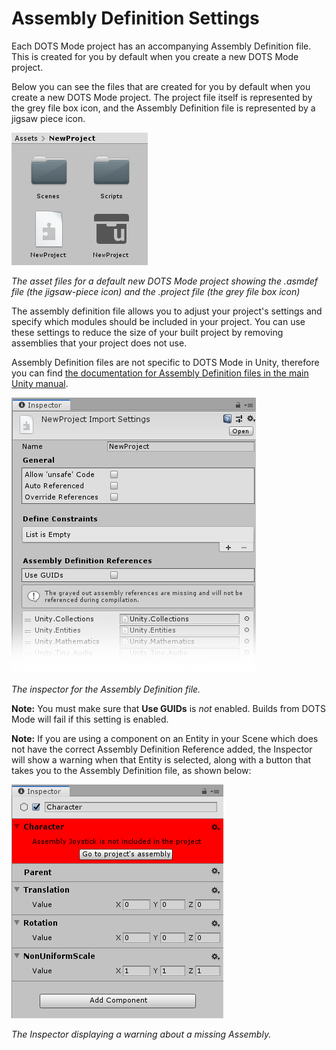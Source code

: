 # Assembly Definition Settings

Each DOTS Mode project has an accompanying Assembly Definition file. This is created for you by default when you create a new DOTS Mode project.

Below you can see the files that are created for you by default when you create a new DOTS Mode project. The project file itself is represented by the grey file box icon, and the Assembly Definition file is represented by a jigsaw piece icon.

![The asset files for a default new DOTS Mode project showing the .asmdef file (the jigsaw-piece icon) and the .project file (the grey file box icon)](images/new-project-and-asmdef-files.png)

*The asset files for a default new DOTS Mode project showing the .asmdef file (the jigsaw-piece icon) and the .project file (the grey file box icon)*

The assembly definition file allows you to adjust your project's settings and specify which modules should be included in your project. You can use these settings to reduce the size of your built project by removing assemblies that your project does not use.

Assembly Definition files are not specific to DOTS Mode in Unity, therefore you can find [the documentation for Assembly Definition files in the main Unity manual](https://docs.unity3d.com/Manual/ScriptCompilationAssemblyDefinitionFiles.html).

![The inspector for the Assembly Definition file.](images/assembly-definition-inspector.png)

*The inspector for the Assembly Definition file.*

**Note:** You must make sure that **Use GUIDs** is *not* enabled. Builds from DOTS Mode will fail if this setting is enabled.

**Note:** If you are using a component on an Entity in your Scene which does not have the correct Assembly Definition Reference added, the Inspector will show a warning when that Entity is selected, along with a button that takes you to the Assembly Definition file, as shown below:

![The Inspector displaying a warning about a missing Assembly.](images/assembly-missing.png)

*The Inspector displaying a warning about a missing Assembly.*

